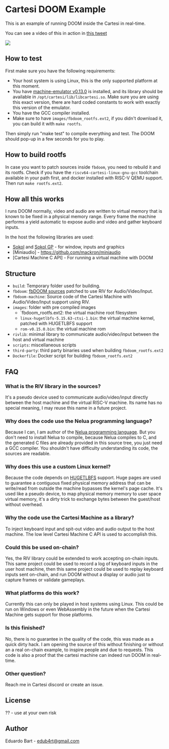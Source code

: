 # Cartesi DOOM Example

This is an example of running DOOM inside the Cartesi in real-time.

You can see a video of this in action in [this tweet](https://twitter.com/edubart/status/1621512794339446786)

![](https://twitter.com/i/status/1621512794339446786)

## How to test

First make sure you have the following requirements:
 - Your host system is using Linux, this is the only supported platform at this moment.
 - You have [machine-emulator v0.13.0](https://github.com/cartesi/machine-emulator/releases/tag/v0.13.0) is installed, and its library should be available in `/opt/cartesi/lib/libcartesi.so`. Make sure you are using this exact version, there are hard coded constants to work with exactly this version of the emulator.
 - You have the GCC compiler installed.
 - Make sure to have `images/fbdoom_rootfs.ext2`, if you didn't download it, you can build it with `make rootfs`.

Then simply run "make test" to compile everything and test.
The DOOM should pop-up in a few seconds for you to play.

## How to build rootfs

In case you want to patch sources inside `fbdoom`, you need to rebuild it and its rootfs.
Check if you have the `riscv64-cartesi-linux-gnu-gcc` toolchain available in your path first,
and docker installed with RISC-V QEMU support.
Then run `make rootfs.ext2`.

## How all this works

I runs DOOM normally, video and audio are written to virtual memory that is known to be fixed
in a physical memory range. Every frame the machine performs a yield automatic to expose
audio and video and gather keyboard inputs.

In the host the following libraries are used:
 - [Sokol](https://github.com/floooh/sokol) and [Sokol GP](https://github.com/edubart/sokol_gp) - for window, inputs and graphics
 - [Miniaudio] - https://github.com/mackron/miniaudio
 - [Cartesi Machine C API] - For running a virtual machine with DOOM

## Structure

- `build`: Temporary folder used for building.
- `fbdoom`: [fbDOOM sources](https://github.com/maximevince/fbDOOM) patched to use RIV for Audio/Video/Input.
- `fbdoom-machine`: Source code of the Cartesi Machine with Audio/Video/Input support using RIV.
- `images`: folder with pre compiled images
    - `fbdoom_rootfs.ext2: the virtual machine root filesystem
    - `linux-hugetlbfs-5.15.63-ctsi-1.bin`: the virtual machine kernel, patched with HUGETLBFS support
    - `rom-v0.15.0.bin`: the virtual machine rom
- `rivlib`: minimal library to communicate audio/video/input between the host and virtual machine
- `scripts`: miscellaneous scripts
- `third-party`: third party binaries used when building `fbdoom_rootfs.ext2`
- `Dockerfile`: Docker script for building `fbdoom_rootfs.ext2`

## FAQ

### What is the RIV library in the sources?
It's a pseudo device used to communicate audio/video/input directly between the host machine and the virtual RISC-V machine.
Its name has no special meaning, I may reuse this name in a future project.

### Why does the code use the Nelua programming language?
Because I can, I am author of the [Nelua programming language](https://github.com/edubart/nelua-lang).
But you don't need to install Nelua to compile, because Nelua compiles to C,
and the generated C files are already provided in this source tree,
you just need a GCC compiler.
You shouldn't have difficulty understanding its code, the sources are readable.

### Why does this use a custom Linux kernel?
Because the code depends on [HUGETLBFS](https://www.kernel.org/doc/Documentation/vm/hugetlbpage.txt) support.
Huge pages are used to guarantee a contiguous fixed physical memory address that can be write/read from outside
the machine bypasses the kernel's page cache.
It's used like a pseudo device, to map physical memory memory to user space virtual memory,
it's a dirty trick to exchange bytes between the guest/host without overhead.

### Why the code use the Cartesi Machine as a library?
To inject keyboard input and spit-out video and audio output to the host machine.
The low level Cartesi Machine C API is used to accomplish this.

### Could this be used on-chain?
Yes, the RIV library could be extended to work accepting on-chain inputs.
This same project could be used to record a log of keyboard inputs in the user host machine,
then this same project could be used to replay keyboard inputs sent on-chain,
and run DOOM without a display or audio just to capture frames or validate gameplays.

### What platforms do this work?
Currently this can only be played in host systems using Linux.
This could be run on Windows or even WebAssembly in the future
when the Cartesi Machine gets support for those platforms.

### Is this finished?
No, there is no guarantee in the quality of the code, this was made as a quick dirty hack.
I am opening the source of this without finishing or without an a real on-chain example,
to inspire people and due to requests.
This code is also a proof that the cartesi machine can indeed run DOOM in real-time.

### Other question?
Reach me in Cartesi discord or create an issue.

## License
?? - use at your own risk

## Author

Eduardo Bart - edub4rt@gmail.com

